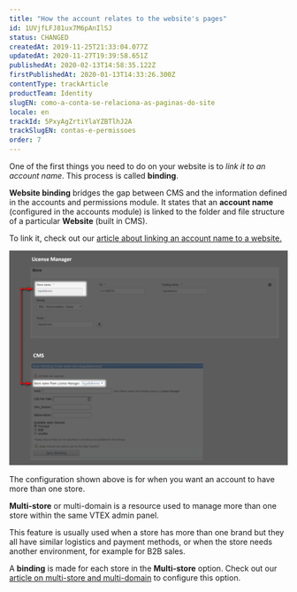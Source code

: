 ```yaml
---
title: "How the account relates to the website's pages"
id: 1UVjfLFJ81ux7M6pAnIlSJ
status: CHANGED
createdAt: 2019-11-25T21:33:04.077Z
updatedAt: 2020-11-27T19:39:58.651Z
publishedAt: 2020-02-13T14:58:35.122Z
firstPublishedAt: 2020-01-13T14:33:26.300Z
contentType: trackArticle
productTeam: Identity
slugEN: como-a-conta-se-relaciona-as-paginas-do-site
locale: en
trackId: 5PxyAgZrtiYlaYZBTlhJ2A
trackSlugEN: contas-e-permissoes
order: 7
---
```


One of the first things you need to do on your website is to _link it to an account name_. This process is called **binding**.

**Website binding** bridges the gap between CMS and the information defined in the accounts and permissions module. It states that an **account name** (configured in the accounts module) is linked to the folder and file structure of a particular **Website** (built in CMS).

To link it, check out our [article about linking an account name to a website.](/en/tutorial/linking-an-account-name-to-a-website-binding--PxjfleOw6suCSO2uGWMMs)


![Binding](https://raw.githubusercontent.com/vtexdocs/help-center-content/refs/heads/main/docs/en/tracks/vtex-modules-getting-started/contas-e-permissoes/como-a-conta-se-relaciona-as-paginas-do-site_1.png)

The configuration shown above is for when you want an account to have more than one store.

**Multi-store** or multi-domain is a resource used to manage more than one store within the same VTEX admin panel.

This feature is usually used when a store has more than one brand but they all have  similar logistics and payment methods, or when the store needs another environment, for example for B2B sales.

A **binding** is made for each store in the **Multi-store** option. Check out our [article on multi-store and multi-domain](/en/tutorial/creating-multi-store-multi-domain--tutorials_510) to configure this option.
